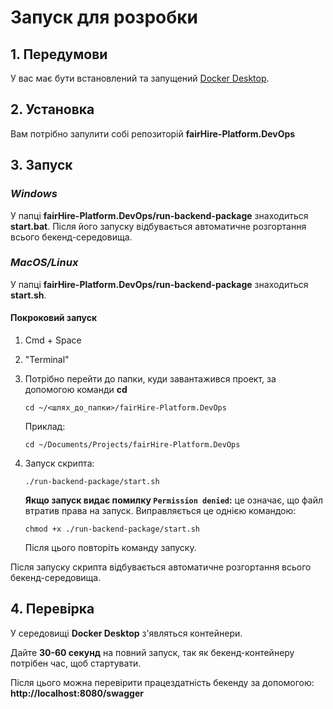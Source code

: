 # Запуск для розробки

## 1. Передумови

У вас має бути встановлений та запущений [Docker Desktop](https://www.docker.com/products/docker-desktop/).

## 2. Установка

Вам потрібно запулити собі репозиторій **fairHire-Platform.DevOps**

## 3. Запуск
### *Windows*
У папці **fairHire-Platform.DevOps/run-backend-package** знаходиться **start.bat**. Після його запуску відбувається автоматичне розгортання всього бекенд-середовища.
### *MacOS/Linux*
У папці **fairHire-Platform.DevOps/run-backend-package** знаходиться **start.sh**.
#### Покроковий запуск
  1. Cmd + Space
  2. "Terminal"
  3. Потрібно перейти до папки, куди завантажився проект, за допомогою команди **cd**
     
      ```
      cd ~/<шлях_до_папки>/fairHire-Platform.DevOps
      ```
      
      Приклад:
      ```
      cd ~/Documents/Projects/fairHire-Platform.DevOps
      ```
      
  4. Запуск скрипта:
     
     ```
     ./run-backend-package/start.sh
     ```
     
     **Якщо запуск видає помилку `Permission denied`:**
      це означає, що файл втратив права на запуск. Виправляється це однією командою:
     
      ```
      chmod +x ./run-backend-package/start.sh
      ```
      
      Після цього повторіть команду запуску.

Після запуску скрипта відбувається автоматичне розгортання всього бекенд-середовища.

## 4. Перевірка

У середовищі **Docker Desktop** з'являться контейнери.

Дайте **30-60 секунд** на повний запуск, так як бекенд-контейнеру потрібен час, щоб стартувати.

Після цього можна перевірити працездатність бекенду за допомогою: **http://localhost:8080/swagger**
